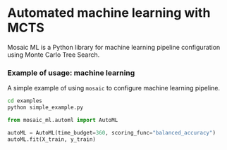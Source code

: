# Automated machine learning with MCTS
Mosaic ML is a Python library for machine learning pipeline configuration 
using Monte Carlo Tree Search.

### Example of usage: machine learning
A simple example of using `mosaic` to configure machine 
learning pipeline.

```bash
cd examples
python simple_example.py
```

```python
from mosaic_ml.automl import AutoML

autoML = AutoML(time_budget=360, scoring_func="balanced_accuracy")
autoML.fit(X_train, y_train)
```
